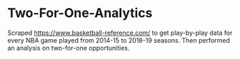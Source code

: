 # Two-For-One-Analytics

Scraped https://www.basketball-reference.com/ to get play-by-play data for every NBA game played from 2014-15 to 2018-19 seasons. Then performed an analysis on two-for-one opportunities.

